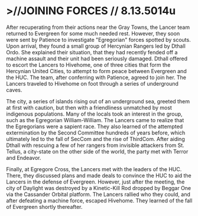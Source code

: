 # >//JOINING FORCES // 8.13.5014u
After recuperating from their actions near the Gray Towns, the Lancer team returned to Evergreen for some much needed rest. However, they soon were sent by Patience to investigate "Egregorian" forces spotted by scouts. Upon arrival, they found a small group of Hercynian Rangers led by Dthall Ordo. She explained their situation, that they had recently fended off a machine assault and their unit had been seriously damaged. Dthall offered to escort the Lancers to Hivehome, one of three cities that form the Hercynian United Cities, to attempt to form peace between Evergreen and the HUC. The team, after conferring with Patience, agreed to join her. The Lancers traveled to Hivehome on foot through a series of underground caves.

The city, a series of islands rising out of an underground sea, greeted them at first with caution, but then with a friendliness unmatched by most indigenous populations. Many of the locals took an interest in the group, such as the Egregorian William-William. The Lancers came to realize that the Egregorians were a sapient race. They also learned of the attempted extermination by the Second Committee hundreds of years before, which ultimately led to the fall of SecCom and the rise of ThirdCom. After aiding Dthall with rescuing a few of her rangers from invisible attackers from St. Tellus, a city-state on the other side of the world, the party met with Terror and Endeavor.

Finally, at Egregore Cross, the Lancers met with the leaders of the HUC. There, they discussed plans and made deals to convince the HUC to aid the Lancers in the defense of Evergreen. However, just after the meeting, the city of Daylight was destroyed by a Kinetic-Kill Rod dropped by Beggar One via the Cassander Orbital platform. The Lancers rallied who they could, and after defeating a machine force, escaped Hivehome. They learned of the fall of Evergreen shortly thereafter.
